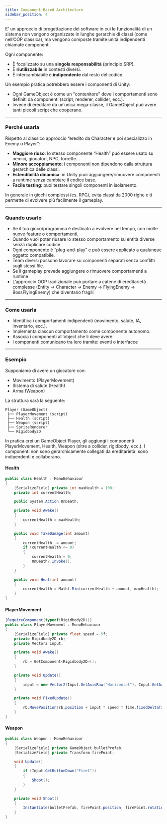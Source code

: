 ```yaml
---
title: Component-Based Architecture
sidebar_position: 4
---
```


E' un approccio di progettazione del software in cui le funzionalità di un sistema non vengono organizzate in lunghe gerarchie di classi (come nell’OOP classica), ma vengono composte tramite unità indipendenti chiamate componenti.

Ogni componente:

- È focalizzato su una **singola responsabilità** (principio SRP).
- È **riutilizzabile** in contesti diversi.
- È intercambiabile e **indipendente** dal resto del codice.

Un esempio pratica potrebbero essere i componenti di Unity:

- Ogni GameObject è come un "contenitore" dove i comportamenti sono definiti da componenti (script, renderer, collider, ecc.).
- Invece di ereditare da un’unica mega-classe, il GameObject può avere tanti piccoli script che cooperano.

---

### Perché usarla

Rispetto al classico approccio “eredito da Character e poi specializzo in Enemy o Player”:

- **Maggiore riuso**: lo stesso componente “Health” può essere usato su nemici, giocatori, NPC, torrette...
- **Minore accoppiamento**: i componenti non dipendono dalla struttura gerarchica delle classi.
- **Estendibilità dinamica**: in Unity puoi aggiungere/rimuovere componenti a runtime senza cambiare il codice base.
- **Facile testing**: puoi testare singoli componenti in isolamento.

In generale in giochi complessi (es. RPG), evita classi da 2000 righe e ti permette di evolvere più facilmente il gameplay.

---

### Quando usarlo

- Se il tuo gioco/programma è destinato a evolvere nel tempo, con molte nuove feature o comportamenti,
- Quando vuoi poter riusare lo stesso comportamento su entità diverse senza duplicare codice.
- Ogni componente è “plug-and-play” e può essere applicato a qualunque oggetto compatibile.
- Team diversi possono lavorare su componenti separati senza conflitti sugli stessi file.
- Se il gameplay prevede aggiungere o rimuovere comportamenti a runtime
- L’approccio OOP tradizionale può portare a catene di ereditarietà complesse (Entity → Character → Enemy → FlyingEnemy → BossFlyingEnemy) che diventano fragili

---

### Come usarla

- Identifica i comportamenti indipendenti (movimento, salute, IA, inventario, ecc.).
- Implementa ciascun comportamento come componente autonomo.
- Associa i componenti all'object che li deve avere.
- I componenti comunicano tra loro tramite: eventi o interfacce

---

### Esempio

Supponiamo di avere un giocatore con:

- Movimento (PlayerMovement)
- Sistema di salute (Health)
- Arma (Weapon)

La struttura sarà la seguente:

```
Player (GameObject)
 ├── PlayerMovement (script)
 ├── Health (script)
 ├── Weapon (script)
 ├── SpriteRenderer
 └── Rigidbody2D
```

In pratica crei un GameObject Player, gli aggiungi i componenti PlayerMovement, Health, Weapon (oltre a collider, rigidbody, ecc.).
I componenti non sono gerarchicamente collegati da ereditarietà: sono indipendenti e collaborano.

#### Health

```csharp
public class Health : MonoBehaviour
{
    [SerializeField] private int maxHealth = 100;
    private int currentHealth;

    public System.Action OnDeath;

    private void Awake()
    {
        currentHealth = maxHealth;
    }

    public void TakeDamage(int amount)
    {
        currentHealth -= amount;
        if (currentHealth <= 0)
        {
            currentHealth = 0;
            OnDeath?.Invoke();
        }
    }

    public void Heal(int amount)
    {
        currentHealth = Mathf.Min(currentHealth + amount, maxHealth);
    }
}
```

#### PlayerMovement

```csharp
[RequireComponent(typeof(Rigidbody2D))]
public class PlayerMovement : MonoBehaviour
{
    [SerializeField] private float speed = 5f;
    private Rigidbody2D rb;
    private Vector2 input;

    private void Awake()
    {
        rb = GetComponent<Rigidbody2D>();
    }

    private void Update()
    {
        input = new Vector2(Input.GetAxisRaw("Horizontal"), Input.GetAxisRaw("Vertical")).normalized;
    }

    private void FixedUpdate()
    {
        rb.MovePosition(rb.position + input * speed * Time.fixedDeltaTime);
    }
}
```

#### Weapon

```csharp
public class Weapon : MonoBehaviour
{
    [SerializeField] private GameObject bulletPrefab;
    [SerializeField] private Transform firePoint;

    void Update()
    {
        if (Input.GetButtonDown("Fire1"))
        {
            Shoot();
        }
    }

    private void Shoot()
    {
        Instantiate(bulletPrefab, firePoint.position, firePoint.rotation);
    }
}

```
